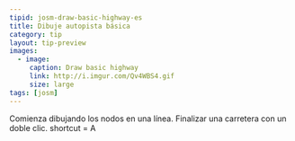 ```yaml
---
tipid: josm-draw-basic-highway-es
title: Dibuje autopista básica
category: tip
layout: tip-preview
images:
  - image:
     caption: Draw basic highway
     link: http://i.imgur.com/Qv4WBS4.gif
     size: large
tags: [josm]
---
```

Comienza dibujando los nodos en una línea. Finalizar una carretera con un doble clic. shortcut = A
